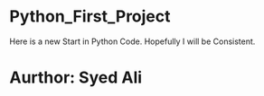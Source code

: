 # Python_First_Project
Here is a new Start in Python Code. Hopefully I will be Consistent.

# Aurthor: Syed Ali 
